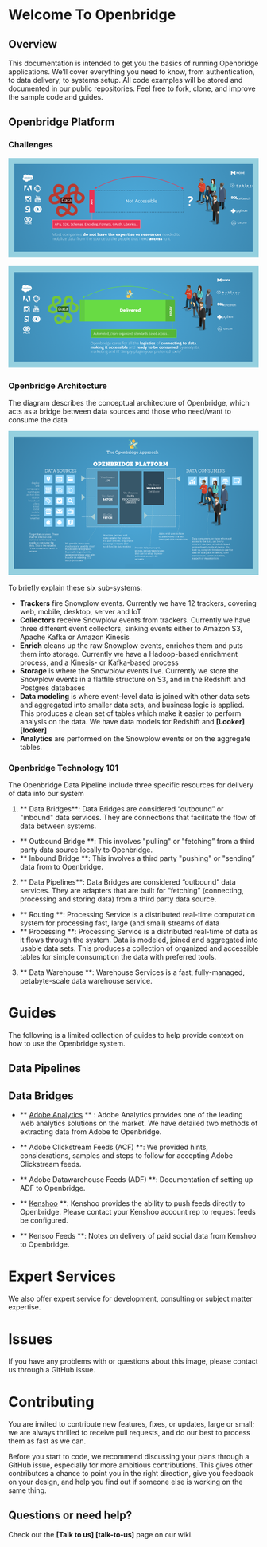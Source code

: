 # Welcome To Openbridge


## Overview

This documentation is intended to get you the basics of running Openbridge applications. We’ll cover everything you need to know, from authentication, to data delivery, to systems setup. All code examples will be stored and documented in our public repositories.
Feel free to fork, clone, and improve the sample code and guides.

## Openbridge Platform

### Challenges
![gap](./images/data-gap.png)



![gap](./images/data-access.png)


### Openbridge Architecture

The diagram describes the conceptual architecture of Openbridge, which acts as a bridge between data sources and those who need/want to consume the data

![architecture](./images/architecture.png)


To briefly explain these six sub-systems:

* **Trackers** fire Snowplow events. Currently we have 12 trackers, covering web, mobile, desktop, server and IoT
* **Collectors** receive Snowplow events from trackers. Currently we have three different event collectors, sinking events either to Amazon S3, Apache Kafka or Amazon Kinesis
* **Enrich** cleans up the raw Snowplow events, enriches them and puts them into storage. Currently we have a Hadoop-based enrichment process, and a Kinesis- or Kafka-based process
* **Storage** is where the Snowplow events live. Currently we store the Snowplow events in a flatfile structure on S3, and in the Redshift and Postgres databases
* **Data modeling** is where event-level data is joined with other data sets and aggregated into smaller data sets, and business logic is applied. This produces a clean set of tables which make it easier to perform analysis on the data. We have data models for Redshift and **[Looker] [looker]**
* **Analytics** are performed on the Snowplow events or on the aggregate tables.

### Openbridge Technology 101
The Openbridge Data Pipeline include three specific resources for delivery of data into our system

1. ** Data Bridges**: Data Bridges are considered “outbound” or "inbound" data services. They are connections that facilitate the flow of data between systems.

 - ** Outbound Bridge **: This involves "pulling" or "fetching” from a third party data source locally to Openbridge.
 - ** Inbound Bridge **: This involves a third party "pushing" or "sending” data from to Openbridge.


2. ** Data Pipelines**: Data Bridges are considered “outbound” data services. They are adapters that are built for “fetching”  (connecting, processing and storing data) from a third party data source.

 - ** Routing **: Processing Service is a distributed real-time computation system for processing fast, large (and small) streams of data
 - ** Processing **: Processing Service is a distributed real-time of data as it flows through the system. Data is modeled, joined and aggregated  into usable data sets. This produces a collection of organized and accessible tables for simple consumption the data with preferred tools.


3. ** Data Warehouse **: Warehouse Services is a fast, fully-managed, petabyte-scale data warehouse service.




# Guides
The following is a limited collection of guides to help provide context on how to use the Openbridge system.

## Data Pipelines


## Data Bridges

- ** [Adobe Analytics](http://www.adobe.com/solutions/digital-analytics.html) ** : Adobe Analytics provides one of the leading web analytics solutions on the market. We have detailed two methods of extracting data from Adobe to Openbridge.

 - ** Adobe Clickstream Feeds (ACF) **: We provided hints, considerations, samples and steps to follow for accepting Adobe Clickstream feeds.</p>

 - ** Adobe Datawarehouse Feeds (ADF) **: Documentation of setting up ADF to Openbridge.</p>

</ul>

- ** [Kenshoo](http://kenshoo.com) **: Kenshoo provides the ability to push feeds directly to Openbridge. Please contact your Kenshoo account rep to request feeds be configured.

 - ** Kensoo Feeds **: Notes on delivery of paid social data from Kenshoo to Openbridge.


# Expert Services
We also offer expert service for development, consulting or subject matter expertise.

# Issues

If you have any problems with or questions about this image, please contact us through a GitHub issue.

# Contributing

You are invited to contribute new features, fixes, or updates, large or small; we are always thrilled to receive pull requests, and do our best to process them as fast as we can.

Before you start to code, we recommend discussing your plans through a GitHub issue, especially for more ambitious contributions. This gives other contributors a chance to point you in the right direction, give you feedback on your design, and help you find out if someone else is working on the same thing.



## Questions or need help?

Check out the **[Talk to us] [talk-to-us]** page on our wiki.
